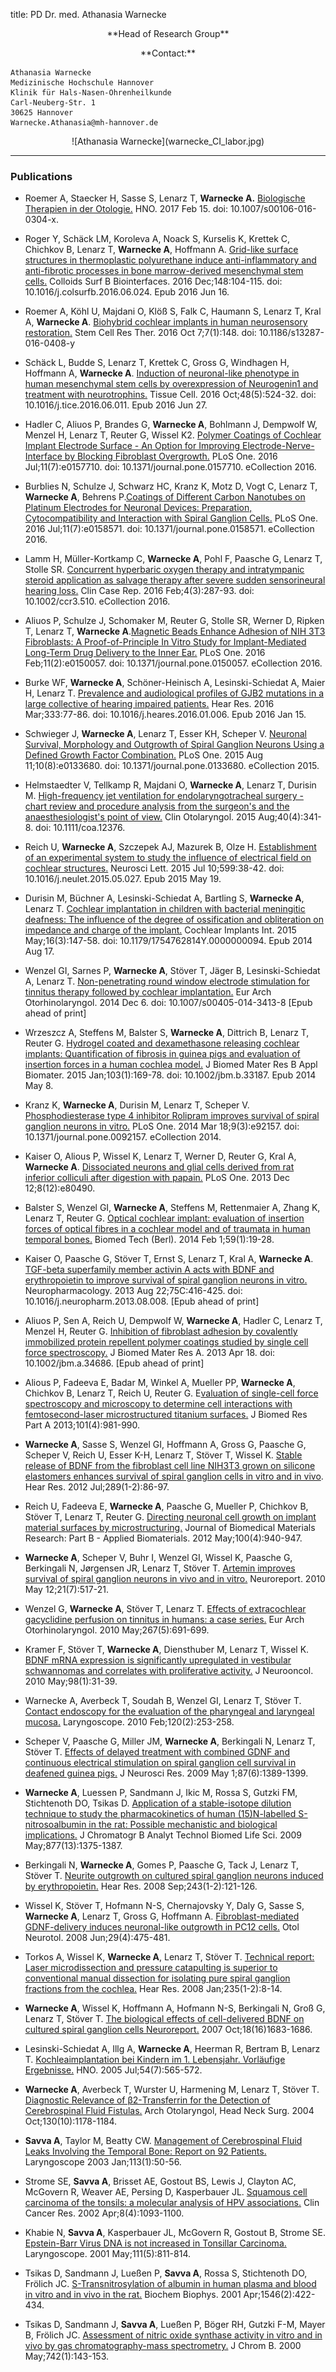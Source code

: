 title: PD Dr. med. Athanasia Warnecke

 
<p align="center">**Head of Research Group**
<p align="center">**Contact:**

	Athanasia Warnecke
	Medizinische Hochschule Hannover
	Klinik für Hals-Nasen-Ohrenheilkunde
	Carl-Neuberg-Str. 1
	30625 Hannover
	Warnecke.Athanasia@mh-hannover.de


<p align="center"> ![Athanasia Warnecke](warnecke_CI_labor.jpg) 

***
### Publications

* Roemer A, Staecker H, Sasse S, Lenarz T, **Warnecke A.** [Biologische Therapien in der Otologie.](https://link.springer.com/article/10.1007%2Fs00106-016-0304-x) HNO. 2017 Feb 15. doi: 10.1007/s00106-016-0304-x.

* Roger Y, Schäck LM, Koroleva A, Noack S, Kurselis K, Krettek C, Chichkov B, Lenarz T, **Warnecke A**, Hoffmann A. [Grid-like surface structures in thermoplastic polyurethane induce anti-inflammatory and anti-fibrotic processes in bone marrow-derived mesenchymal stem cells.](http://www.sciencedirect.com/science/article/pii/S0927776516304507) Colloids Surf B Biointerfaces. 2016 Dec;148:104-115. doi: 10.1016/j.colsurfb.2016.06.024. Epub 2016 Jun 16.

* Roemer A, Köhl U, Majdani O, Klöß S, Falk C, Haumann S, Lenarz T, Kral A, **Warnecke A**. [Biohybrid cochlear implants in human neurosensory restoration.](http://stemcellres.biomedcentral.com/articles/10.1186/s13287-016-0408-y) Stem Cell Res Ther. 2016 Oct 7;7(1):148. doi:  10.1186/s13287-016-0408-y

* Schäck L, Budde S, Lenarz T, Krettek C, Gross G, Windhagen H, Hoffmann A, **Warnecke A**. [Induction of neuronal-like phenotype in human mesenchymal stem cells by overexpression of Neurogenin1 and treatment with neurotrophins.](http://www.sciencedirect.com/science/article/pii/S0040816616300805) Tissue Cell. 2016 Oct;48(5):524-32. doi: 10.1016/j.tice.2016.06.011. Epub 2016 Jun 27.

* Hadler C, Aliuos P, Brandes G, **Warnecke A**, Bohlmann J, Dempwolf W, Menzel H, Lenarz T, Reuter G, Wissel K2. [Polymer Coatings of Cochlear Implant Electrode Surface - An Option for Improving Electrode-Nerve-Interface by Blocking Fibroblast Overgrowth.](http://journals.plos.org/plosone/article?id=10.1371/journal.pone.0157710) PLoS One. 2016 Jul;11(7):e0157710. doi: 10.1371/journal.pone.0157710. eCollection 2016.

* Burblies N, Schulze J, Schwarz HC, Kranz K, Motz D, Vogt C, Lenarz T, **Warnecke A**, Behrens P.[Coatings of Different Carbon Nanotubes on Platinum Electrodes for Neuronal Devices: Preparation, Cytocompatibility and Interaction with Spiral Ganglion Cells.](http://journals.plos.org/plosone/article?id=10.1371/journal.pone.0158571) PLoS One. 2016 Jul;11(7):e0158571. doi: 10.1371/journal.pone.0158571. eCollection 2016.

* Lamm H, Müller-Kortkamp C, **Warnecke A**, Pohl F, Paasche G, Lenarz T, Stolle SR. [Concurrent hyperbaric oxygen therapy and intratympanic steroid application as salvage therapy after severe sudden sensorineural hearing loss.](http://onlinelibrary.wiley.com/doi/10.1002/ccr3.510/abstract;jsessionid=ACCD40899FAD7B88D1475519CDC70038.f02t03) Clin Case Rep. 2016 Feb;4(3):287-93. doi: 10.1002/ccr3.510. eCollection 2016.

* Aliuos P, Schulze J, Schomaker M, Reuter G, Stolle SR, Werner D, Ripken T, Lenarz T, **Warnecke A**.[Magnetic Beads Enhance Adhesion of NIH 3T3 Fibroblasts: A Proof-of-Principle In Vitro Study for Implant-Mediated Long-Term Drug Delivery to the Inner Ear.](http://journals.plos.org/plosone/article?id=10.1371/journal.pone.0150057) PLoS One. 2016 Feb;11(2):e0150057. doi: 10.1371/journal.pone.0150057. eCollection 2016.

* Burke WF, **Warnecke A**, Schöner-Heinisch A, Lesinski-Schiedat A, Maier H, Lenarz T. [Prevalence and audiological profiles of GJB2 mutations in a large collective of hearing impaired patients.](http://www.sciencedirect.com/science/article/pii/S0378595516000034) Hear Res. 2016 Mar;333:77-86. doi: 10.1016/j.heares.2016.01.006. Epub 2016 Jan 15.

* Schwieger J, **Warnecke A**, Lenarz T, Esser KH, Scheper V. [Neuronal Survival, Morphology and Outgrowth of Spiral Ganglion Neurons Using a Defined Growth Factor Combination.](http://www.ncbi.nlm.nih.gov/pmc/articles/PMC4532470/) PLoS One. 2015 Aug 11;10(8):e0133680. doi: 10.1371/journal.pone.0133680. eCollection 2015.

* Helmstaedter V, Tellkamp R, Majdani O, **Warnecke A**, Lenarz T, Durisin M. [High-frequency jet ventilation for endolaryngotracheal surgery - chart review and procedure analysis from the surgeon's and the anaesthesiologist's point of view.](http://onlinelibrary.wiley.com/doi/10.1111/coa.12376/full) Clin Otolaryngol. 2015 Aug;40(4):341-8. doi: 10.1111/coa.12376.

* Reich U, **Warnecke A**, Szczepek AJ, Mazurek B, Olze H. [Establishment of an experimental system to study the influence of electrical field on cochlear structures.](http://www.sciencedirect.com/science/article/pii/S0304394015003845) Neurosci Lett. 2015 Jul 10;599:38-42. doi: 10.1016/j.neulet.2015.05.027. Epub 2015 May 19.

* Durisin M, Büchner A, Lesinski-Schiedat A, Bartling S, **Warnecke A**, Lenarz T. [Cochlear implantation in children with bacterial meningitic deafness: The influence of the degree of ossification and obliteration on impedance and charge of the implant.](http://www.maneyonline.com/doi/full/10.1179/1754762814Y.0000000094) Cochlear Implants Int. 2015 May;16(3):147-58. doi: 10.1179/1754762814Y.0000000094. Epub 2014 Aug 17.

* Wenzel GI, Sarnes P, **Warnecke A**, Stöver T, Jäger B, Lesinski-Schiedat A, Lenarz T. [Non-penetrating round window electrode stimulation for tinnitus therapy followed by cochlear implantation.](http://link.springer.com/article/10.1007/s00405-014-3413-8/fulltext.html) Eur Arch Otorhinolaryngol. 2014 Dec 6.  doi: 10.1007/s00405-014-3413-8 [Epub ahead of print]

* Wrzeszcz A, Steffens M, Balster S, **Warnecke A**, Dittrich B, Lenarz T, Reuter G. [Hydrogel coated and dexamethasone releasing cochlear implants: Quantification of fibrosis in guinea pigs and evaluation of insertion forces in a human cochlea model.](http://onlinelibrary.wiley.com/doi/10.1002/jbm.b.33187/abstract) J Biomed Mater Res B Appl Biomater. 2015 Jan;103(1):169-78. doi: 10.1002/jbm.b.33187. Epub 2014 May 8.

* Kranz K, **Warnecke A**, Durisin M, Lenarz T, Scheper V. [Phosphodiesterase type 4 inhibitor Rolipram improves survival of spiral ganglion neurons in vitro.](http://www.plosone.org/article/info%3Adoi%2F10.1371%2Fjournal.pone.0092157) PLoS One. 2014 Mar 18;9(3):e92157. doi: 10.1371/journal.pone.0092157. eCollection 2014.

* Kaiser O, Alious P, Wissel K, Lenarz T, Werner D, Reuter G, Kral A, **Warnecke A**. [Dissociated neurons and glial cells derived from rat inferior colliculi after digestion with papain.](http://www.plosone.org/article/info%3Adoi%2F10.1371%2Fjournal.pone.0080490) PLoS One. 2013 Dec 12;8(12):e80490.

* Balster S, Wenzel GI, **Warnecke A**, Steffens M, Rettenmaier A, Zhang K, Lenarz T, Reuter G. [Optical cochlear implant: evaluation of insertion forces of optical fibres in a cochlear model and of traumata in human temporal bones.](http://www.degruyter.com/view/j/bmte.2014.59.issue-1/bmt-2013-0038/bmt-2013-0038.xml;jsessionid=B859C5C9F2215DF8FB96F3A590E9A25E) Biomed Tech (Berl). 2014 Feb 1;59(1):19-28.

* Kaiser O, Paasche G, Stöver T, Ernst S, Lenarz T, Kral A, **Warnecke A**. [TGF-beta superfamily member activin A acts with BDNF and erythropoietin to improve survival of spiral ganglion neurons in vitro.](http://www.sciencedirect.com/science/article/pii/S0028390813003651) Neuropharmacology. 2013 Aug 22;75C:416-425. doi: 10.1016/j.neuropharm.2013.08.008. [Epub ahead of print]

* Aliuos P, Sen A, Reich U, Dempwolf W, **Warnecke A**, Hadler C, Lenarz T, Menzel H, Reuter G. [Inhibition of fibroblast adhesion by covalently immobilized protein repellent polymer coatings studied by single cell force spectroscopy.](http://onlinelibrary.wiley.com/doi/10.1002/jbm.a.34686/abstract) J Biomed Mater Res A. 2013 Apr 18. doi: 10.1002/jbm.a.34686. [Epub ahead of print]

* Alious P, Fadeeva E, Badar M, Winkel A, Mueller PP, **Warnecke A**, Chichkov B, Lenarz T, Reich U, Reuter G. E[valuation of single-cell force spectroscopy and microscopy to determine cell interactions with femtosecond-laser microstructured titanium surfaces.](http://onlinelibrary.wiley.com/doi/10.1002/jbm.a.34401/abstract) J Biomed Res Part A 2013;101(4):981-990. 

* **Warnecke A**, Sasse S, Wenzel GI, Hoffmann A, Gross G, Paasche G, Scheper V, Reich U, Esser K-H, Lenarz T, Stöver T, Wissel K. [Stable release of BDNF from the fibroblast cell line NIH3T3 grown on silicone elastomers enhances survival of spiral ganglion cells in vitro and in vivo](http://www.sciencedirect.com/science/article/pii/S0378595512000937). Hear Res. 2012 Jul;289(1-2):86-97. 

* Reich U, Fadeeva E, **Warnecke A**, Paasche G, Mueller P, Chichkov B, Stöver T, Lenarz T, Reuter G. [Directing neuronal cell growth on implant material surfaces by microstructuring.](http://onlinelibrary.wiley.com/doi/10.1002/jbm.b.32656/abstract) Journal of Biomedical Materials Research: Part B - Applied Biomaterials. 2012 May;100(4):940-947. 

* **Warnecke A**, Scheper V, Buhr I, Wenzel GI, Wissel K, Paasche G, Berkingali N, Jørgensen JR, Lenarz T, Stöver T. [Artemin improves survival of spiral ganglion neurons in vivo and in vitro.](http://onlinelibrary.wiley.com/doi/10.1002/jbm.b.32656/abstract) Neuroreport. 2010 May 12;21(7):517-21. 

* Wenzel G, **Warnecke A**, Stöver T, Lenarz T. [Effects of extracochlear gacyclidine perfusion on tinnitus in humans: a case series.](http://link.springer.com/article/10.1007%2Fs00405-009-1126-1) Eur Arch Otorhinolaryngol. 2010 May;267(5):691-699. 

* Kramer F, Stöver T, **Warnecke A**, Diensthuber M, Lenarz T, Wissel K. [BDNF mRNA expression is significantly upregulated in vestibular schwannomas and correlates with proliferative activity.](http://link.springer.com/article/10.1007%2Fs11060-009-0063-6) J Neurooncol. 2010 May;98(1):31-39.

* Warnecke A, Averbeck T, Soudah B, Wenzel GI, Lenarz T, Stöver T. [Contact endoscopy for the evaluation of the pharyngeal and laryngeal mucosa.](http://onlinelibrary.wiley.com/doi/10.1002/lary.20732/abstract) Laryngoscope. 2010 Feb;120(2):253-258. 

* Scheper V, Paasche G, Miller JM, **Warnecke A**, Berkingali N, Lenarz T, Stöver T. [Effects of delayed treatment with combined GDNF and continuous electrical stimulation on spiral ganglion cell survival in deafened guinea pigs.](http://onlinelibrary.wiley.com/doi/10.1002/jnr.21964/abstract) J Neurosci Res. 2009 May 1;87(6):1389-1399. 

* **Warnecke A**, Luessen P, Sandmann J, Ikic M, Rossa S, Gutzki FM, Stichtenoth DO, Tsikas D. [Application of a stable-isotope dilution technique to study the pharmacokinetics of human (15)N-labelled S-nitrosoalbumin in the rat: Possible mechanistic and biological implications.](http://www.sciencedirect.com/science/article/pii/S1570023208008702) J Chromatogr B Analyt Technol Biomed Life Sci. 2009 May;877(13):1375-1387. 

* Berkingali N, **Warnecke A**, Gomes P, Paasche G, Tack J, Lenarz T, Stöver T. [Neurite outgrowth on cultured spiral ganglion neurons induced by erythropoietin.](http://www.sciencedirect.com/science/article/pii/S0378595508001317) Hear Res. 2008 Sep;243(1-2):121-126. 

* Wissel K, Stöver T, Hofmann N-S, Chernajovsky Y, Daly G, Sasse S, **Warnecke A**, Lenarz T, Gross G, Hoffmann A. [Fibroblast-mediated GDNF-delivery induces neuronal-like outgrowth in PC12 cells.](http://journals.lww.com/otology-neurotology/pages/articleviewer.aspx?year=2008&issue=06000&article=00011&type=abstract) Otol Neurotol. 2008 Jun;29(4):475-481. 

* Torkos A, Wissel K, **Warnecke A**, Lenarz T, Stöver T. [Technical report: Laser microdissection and pressure catapulting is superior to conventional manual dissection for isolating pure spiral ganglion fractions from the cochlea.](http://www.sciencedirect.com/science/article/pii/S0378595507002365) Hear Res. 2008 Jan;235(1-2):8-14. 

* **Warnecke A**, Wissel K, Hoffmann A, Hofmann N-S, Berkingali N, Groß G, Lenarz T, Stöver T. [The biological effects of cell-delivered BDNF on cultured spiral ganglion cells Neuroreport.](http://journals.lww.com/neuroreport/pages/articleviewer.aspx?year=2007&issue=10290&article=00010&type=abstract) 2007 Oct;18(16)1683-1686. 

* Lesinski-Schiedat A, Illg A, **Warnecke A**, Heerman R, Bertram B, Lenarz T. [Kochleaimplantation bei Kindern im 1. Lebensjahr. Vorläufige Ergebnisse.](http://www.springermedizin.de/kochleaimplantation-bei-kindern-im-1lebensjahr/79456.html) HNO. 2005 Jul;54(7):565-572. 

* **Warnecke A**, Averbeck T, Wurster U, Harmening M, Lenarz T, Stöver T. [Diagnostic Relevance of β2-Transferrin for the Detection of Cerebrospinal Fluid Fistulas.](http://archotol.jamanetwork.com/article.aspx?articleid=648189) Arch Otolaryngol, Head Neck Surg. 2004 Oct;130(10):1178-1184. 

* **Savva A**, Taylor M, Beatty CW. [Management of Cerebrospinal Fluid Leaks Involving the Temporal Bone: Report on 92 Patients.](http://onlinelibrary.wiley.com/doi/10.1097/00005537-200301000-00010/abstract) Laryngoscope 2003 Jan;113(1):50-56. 

* Strome SE, **Savva A**, Brisset AE, Gostout BS, Lewis J, Clayton AC, McGovern R, Weaver AE, Persing D, Kasperbauer JL. [Squamous cell carcinoma of the tonsils: a molecular analysis of HPV associations.](http://clincancerres.aacrjournals.org/content/8/4/1093.long) Clin Cancer Res. 2002 Apr;8(4):1093-1100. 

* Khabie N, **Savva A**, Kasperbauer JL, McGovern R, Gostout B, Strome SE. [Epstein-Barr Virus DNA is not increased in Tonsillar Carcinoma.](http://onlinelibrary.wiley.com/enhanced/doi/10.1097/00005537-200105000-00011/) Laryngoscope. 2001 May;111(5):811-814. 

* Tsikas D, Sandmann J, Lueßen P, **Savva A**, Rossa S, Stichtenoth DO, Frölich JC. [S-Transnitrosylation of albumin in human plasma and blood in vitro and in vivo in the rat.](http://www.sciencedirect.com/science/article/pii/S0167483801001662) Biochem Biophys. 2001 Apr;1546(2):422-434. 

* Tsikas D, Sandmann J, **Savva A**, Lueßen P, Böger RH, Gutzki F-M, Mayer B, Frölich JC. [Assessment of nitric oxide synthase activity in vitro and in vivo by gas chromatography-mass spectrometry.](http://www.sciencedirect.com/science/article/pii/S0378434700001420) J Chrom B. 2000 May;742(1):143-153. 

